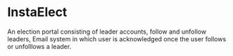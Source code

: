 # InstaElect
An election portal consisting of leader accounts, follow and unfollow leaders, Email system in which user is acknowledged once the user follows or unfolllows a leader. 
